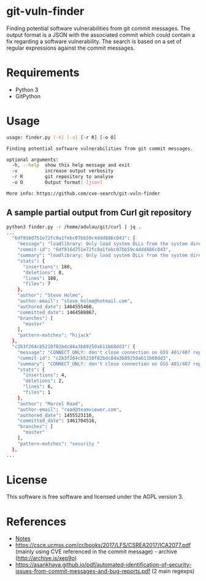 # git-vuln-finder

Finding potential software vulnerabilities from git commit messages. The output format is a JSON with the associated commit which could contain a fix regarding
a software vulnerability. The search is based on a set of regular expressions against the commit messages.

# Requirements

- Python 3
- GitPython

# Usage

~~~bash
usage: finder.py [-h] [-v] [-r R] [-o O]

Finding potential software vulnerabilities from git commit messages.

optional arguments:
  -h, --help  show this help message and exit
  -v          increase output verbosity
  -r R        git repository to analyse
  -o O        Output format: [json]

More info: https://github.com/cve-search/git-vuln-finder
~~~

## A sample partial output from Curl git repository

~~~bash
python3 finder.py -r /home/adulau/git/curl | jq .
...
  "6df916d751e72fc9a1febc07bb59c4ddd886c043": {
    "message": "loadlibrary: Only load system DLLs from the system directory\n\nInspiration provided by: Daniel Stenberg and Ray Satiro\n\nBug: https://curl.haxx.se/docs/adv_20160530.html\n\nRef: Windows DLL hijacking with curl, CVE-2016-4802\n",
    "commit-id": "6df916d751e72fc9a1febc07bb59c4ddd886c043",
    "summary": "loadlibrary: Only load system DLLs from the system directory",
    "stats": {
      "insertions": 180,
      "deletions": 8,
      "lines": 188,
      "files": 7
    },
    "author": "Steve Holme",
    "author-email": "steve_holme@hotmail.com",
    "authored_date": 1464555460,
    "committed_date": 1464588867,
    "branches": [
      "master"
    ],
    "pattern-matches": "hijack"
  },
  "c2b3f264cb5210f82bdc84a3b89250a611b68dd3": {
    "message": "CONNECT_ONLY: don't close connection on GSS 401/407 reponses\n\nPreviously, connections were closed immediately before the user had a\nchance to extract the socket when the proxy required Negotiate\nauthentication.\n\nThis regression was brought in with the security fix in commit\n79b9d5f1a42578f\n\nCloses #655\n",
    "commit-id": "c2b3f264cb5210f82bdc84a3b89250a611b68dd3",
    "summary": "CONNECT_ONLY: don't close connection on GSS 401/407 reponses",
    "stats": {
      "insertions": 4,
      "deletions": 2,
      "lines": 6,
      "files": 1
    },
    "author": "Marcel Raad",
    "author-email": "raad@teamviewer.com",
    "authored_date": 1455523116,
    "committed_date": 1461704516,
    "branches": [
      "master"
    ],
    "pattern-matches": "security "
  },
...
~~~

# License

This software is free software and licensed under the AGPL version 3.

# References

- [Notes](https://gist.github.com/adulau/dce5a6ca5c65017869bb01dfee576303#file-finding-vuln-git-commit-messages-md)
- https://csce.ucmss.com/cr/books/2017/LFS/CSREA2017/ICA2077.pdf (mainly using CVE referenced in the commit message) - archive (http://archive.is/xep9o)
- https://asankhaya.github.io/pdf/automated-identification-of-security-issues-from-commit-messages-and-bug-reports.pdf (2 main regexps)


